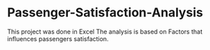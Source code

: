 # Passenger-Satisfaction-Analysis
This project was done in Excel The analysis is based on Factors that influences passengers satisfaction.
